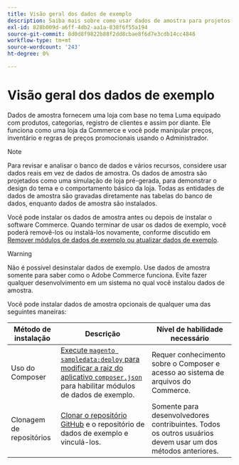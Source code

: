 ```yaml
---
title: Visão geral dos dados de exemplo
description: Saiba mais sobre como usar dados de amostra para projetos do Adobe Commerce.
exl-id: 828b009d-a6ff-4db2-aa1a-838f6f55a194
source-git-commit: 8d0d8f9822b88f2dd8cbae8f6d7e3cdb14cc4848
workflow-type: tm+mt
source-wordcount: '243'
ht-degree: 0%

---
```


# Visão geral dos dados de exemplo

Dados de amostra fornecem uma loja com base no tema Luma equipado com produtos, categorias, registro de clientes e assim por diante. Ele funciona como uma loja da Commerce e você pode manipular preços, inventário e regras de preços promocionais usando o Administrador.

>[!NOTE]
>
>Para revisar e analisar o banco de dados e vários recursos, considere usar dados reais em vez de dados de amostra. Os dados de amostra são projetados como uma simulação de loja pré-gerada, para demonstrar o design do tema e o comportamento básico da loja. Todas as entidades de dados de amostra são gravadas diretamente nas tabelas do banco de dados, enquanto dados de amostra são instalados.

Você pode instalar os dados de amostra antes ou depois de instalar o software Commerce. Quando terminar de usar os dados de exemplo, você poderá removê-los ou instalá-los novamente, conforme discutido em [Remover módulos de dados de exemplo ou atualizar dados de exemplo](remove-or-update.md).

>[!WARNING]
>
>Não é possível desinstalar dados de exemplo. Use dados de amostra somente para saber como o Adobe Commerce funciona. Evite fazer qualquer desenvolvimento em um sistema no qual você instalou dados de amostra.

Você pode instalar dados de amostra opcionais de qualquer uma das seguintes maneiras:

| Método de instalação | Descrição | Nível de habilidade necessário |
|--- |--- |--- |
| Uso do Composer | [Execute `magento sampledata:deploy` para modificar a raiz do aplicativo `composer.json`](composer-packages.md) para habilitar módulos de dados de exemplo. | Requer conhecimento sobre o Composer e acesso ao sistema de arquivos do Commerce. |
| Clonagem de repositórios | [Clonar o repositório GitHub](git-repositories.md) e o repositório de dados de exemplo e vinculá-los. | Somente para desenvolvedores contribuintes. Todos os outros usuários devem usar um dos métodos anteriores. |
